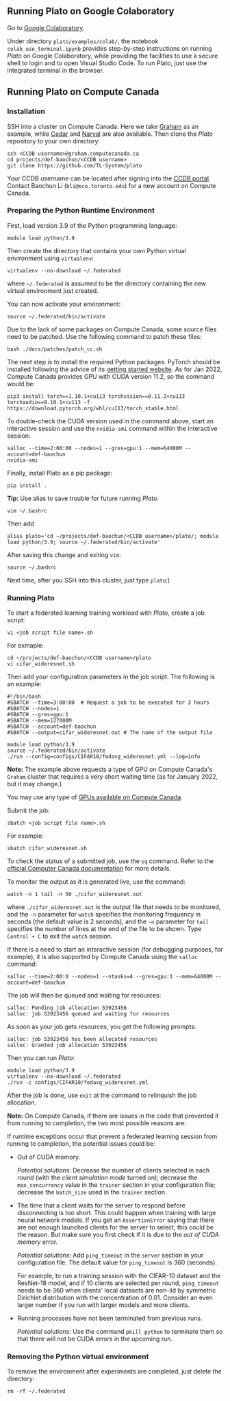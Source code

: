 ## Running Plato on Google Colaboratory

Go to [Google Colaboratory](https://colab.research.google.com/notebooks/intro.ipynb).

Under directory `plato/examples/colab/`, the notebook `colab_use_terminal.ipynb` provides step-by-step instructions on running *Plato* on Google Colaboratory, while providing the facilities to use a secure shell to login and to open Visual Studio Code. To run Plato, just use the integrated terminal in the browser.

## Running Plato on Compute Canada

### Installation

SSH into a cluster on Compute Canada. Here we take [Graham](https://docs.computecanada.ca/wiki/Graham) as an example, while [Cedar]((https://docs.computecanada.ca/wiki/Cedar)) and [Narval](https://docs.computecanada.ca/wiki/Narval/en) are also available. Then clone the *Plato* repository to your own directory:

```shell
ssh <CCDB username>@graham.computecanada.ca
cd projects/def-baochun/<CCDB username>
git clone https://github.com/TL-System/plato
```

Your CCDB username can be located after signing into the [CCDB portal](https://ccdb.computecanada.ca/). Contact Baochun Li (`bli@ece.toronto.edu`) for a new account on Compute Canada.

### Preparing the Python Runtime Environment

First, load version 3.9 of the Python programming language:

```shell
module load python/3.9
```

Then create the directory that contains your own Python virtual environment using `virtualenv`:

```shell
virtualenv --no-download ~/.federated
```

where `~/.federated` is assumed to be the directory containing the new virtual environment just created. 

You can now activate your environment:

```shell
source ~/.federated/bin/activate
```

Due to the lack of some packages on Compute Canada, some source files need to be patched. Use the following command to patch these files:

```shell
bash ./docs/patches/patch_cc.sh
```

The next step is to install the required Python packages. PyTorch should be installed following the advice of its [getting started website](https://pytorch.org/get-started/locally/). As for Jan 2022, Compute Canada provides GPU with CUDA version 11.2, so the command would be:

```shell
pip3 install torch==1.10.1+cu113 torchvision==0.11.2+cu113 torchaudio==0.10.1+cu113 -f https://download.pytorch.org/whl/cu113/torch_stable.html
```

To double-check the CUDA version used in the command above, start an interactive session and use the `nvidia-smi` command within the interactive session:

```shell
salloc --time=2:00:00 --nodes=1 --gres=gpu:1 --mem=64000M --account=def-baochun
nvidia-smi
```

Finally, install Plato as a pip package:

```shell
pip install .
```

**Tip:** Use alias to save trouble for future running *Plato*.

```
vim ~/.bashrc
```

Then add 

```
alias plato='cd ~/projects/def-baochun/<CCDB username>/plato/; module load python/3.9; source ~/.federated/bin/activate'
```

After saving this change and exiting `vim`:

```
source ~/.bashrc
```

Next time, after you SSH into this cluster, just type `plato`:)

### Running Plato

To start a federated learning training workload with *Plato*, create a job script:

```shell
vi <job script file name>.sh
```

For exmaple:

```shell
cd ~/projects/def-baochun/<CCDB username>/plato
vi cifar_wideresnet.sh
```

Then add your configuration parameters in the job script. The following is an example:

```
#!/bin/bash
#SBATCH --time=3:00:00  # Request a job to be executed for 3 hours
#SBATCH --nodes=1
#SBATCH --gres=gpu:1
#SBATCH --mem=127000M
#SBATCH --account=def-baochun
#SBATCH --output=cifar_wideresnet.out # The name of the output file

module load python/3.9
source ~/.federated/bin/activate
./run --config=configs/CIFAR10/fedavg_wideresnet.yml --log=info
```

**Note:** The example above requests a type of GPU on Compute Canada's `Graham` cluster that requires a very short waiting time (as for January 2022, but it may change.)

You may use any type of [GPUs available on Compute Canada](https://docs.computecanada.ca/wiki/Using_GPUs_with_Slurm).

Submit the job:

```shell
sbatch <job script file name>.sh
```

For example:

```shell
sbatch cifar_wideresnet.sh
```

To check the status of a submitted job, use the `sq` command. Refer to the [official Computer Canada documentation](https://docs.computecanada.ca/wiki/Running_jobs#Use_sbatch_to_submit_jobs) for more details.

To monitor the output as it is generated live, use the command:

```shell
watch -n 1 tail -n 50 ./cifar_wideresnet.out
```

where `./cifar_wideresnet.out` is the output file that needs to be monitored, and the `-n` parameter for `watch` specifies the monitoring frequency in seconds (the default value is 2 seconds), and the `-n` parameter for `tail` specifies the number of lines at the end of the file to be shown. Type `Control + C` to exit the `watch` session.

If there is a need to start an interactive session (for debugging purposes, for example), it is also supported by Compute Canada using the `salloc` command:

```shell
salloc --time=2:00:0 --nodes=1 --ntasks=4 --gres=gpu:1 --mem=64000M --account=def-baochun
```

The job will then be queued and waiting for resources:

```
salloc: Pending job allocation 53923456
salloc: job 53923456 queued and waiting for resources
```

As soon as your job gets resources, you get the following prompts:

```
salloc: job 53923456 has been allocated resources
salloc: Granted job allocation 53923456
```

Then you can run *Plato*:

```shell
module load python/3.9
virtualenv --no-download ~/.federated
./run -c configs/CIFAR10/fedavg_wideresnet.yml
```

After the job is done, use `exit` at the command to relinquish the job allocation.

**Note:** On Compute Canada, if there are issues in the code that prevented it from running to completion, the two most possible reasons are:

If runtime exceptions occur that prevent a federated learning session from running to completion, the potential issues could be:

* Out of CUDA memory.

  *Potential solutions:* Decrease the number of clients selected in each round (with the *client simulation mode* turned on); decrease the `max_concurrency` value in the `trainer` section in your configuration file; decrease the  `batch_size` used in the `trainer` section.
 
* The time that a client waits for the server to respond before disconnecting is too short. This could happen when training with large neural network models. If you get an `AssertionError` saying that there are not enough launched clients for the server to select, this could be the reason. But make sure you first check if it is due to the *out of CUDA memory* error.

  *Potential solutions:* Add `ping_timeout` in the `server` section in your configuration file. The default value for `ping_timeout` is 360 (seconds). 

  For example, to run a training session with the CIFAR-10 dataset and the ResNet-18 model, and if 10 clients are selected per round, `ping_timeout` needs to be 360 when clients' local datasets are non-iid by symmetric Dirichlet distribution with the concentration of 0.01. Consider an even larger number if you run with larger models and more clients.

* Running processes have not been terminated from previous runs. 

  *Potential solutions:* Use the command `pkill python` to terminate them so that there will not be CUDA errors in the upcoming run.

### Removing the Python virtual environment

To remove the environment after experiments are completed, just delete the directory:

```shell
rm -rf ~/.federated
```
